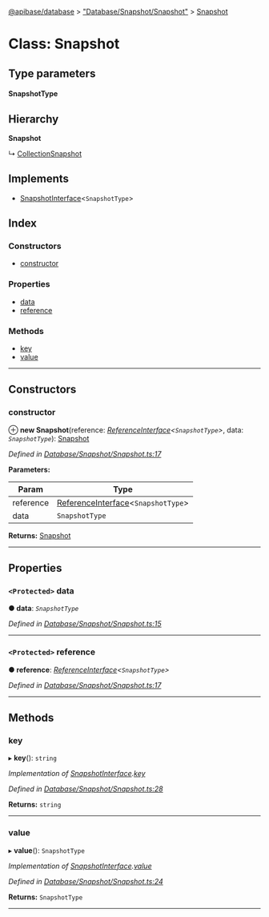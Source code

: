 [@apibase/database](../README.md) > ["Database/Snapshot/Snapshot"](../modules/_database_snapshot_snapshot_.md) > [Snapshot](../classes/_database_snapshot_snapshot_.snapshot.md)

# Class: Snapshot

## Type parameters
#### SnapshotType 
## Hierarchy

**Snapshot**

↳  [CollectionSnapshot](_database_snapshot_collectionsnapshot_.collectionsnapshot.md)

## Implements

* [SnapshotInterface](../interfaces/_database_snapshot_snapshotinterface_.snapshotinterface.md)<`SnapshotType`>

## Index

### Constructors

* [constructor](_database_snapshot_snapshot_.snapshot.md#constructor)

### Properties

* [data](_database_snapshot_snapshot_.snapshot.md#data)
* [reference](_database_snapshot_snapshot_.snapshot.md#reference)

### Methods

* [key](_database_snapshot_snapshot_.snapshot.md#key)
* [value](_database_snapshot_snapshot_.snapshot.md#value)

---

## Constructors

<a id="constructor"></a>

###  constructor

⊕ **new Snapshot**(reference: *[ReferenceInterface](../interfaces/_database_reference_referenceinterface_.referenceinterface.md)<`SnapshotType`>*, data: *`SnapshotType`*): [Snapshot](_database_snapshot_snapshot_.snapshot.md)

*Defined in [Database/Snapshot/Snapshot.ts:17](https://github.com/chapterjason/APIBase/blob/54f0c33/packages/database/src/Database/Snapshot/Snapshot.ts#L17)*

**Parameters:**

| Param | Type |
| ------ | ------ |
| reference | [ReferenceInterface](../interfaces/_database_reference_referenceinterface_.referenceinterface.md)<`SnapshotType`> |
| data | `SnapshotType` |

**Returns:** [Snapshot](_database_snapshot_snapshot_.snapshot.md)

___

## Properties

<a id="data"></a>

### `<Protected>` data

**● data**: *`SnapshotType`*

*Defined in [Database/Snapshot/Snapshot.ts:15](https://github.com/chapterjason/APIBase/blob/54f0c33/packages/database/src/Database/Snapshot/Snapshot.ts#L15)*

___
<a id="reference"></a>

### `<Protected>` reference

**● reference**: *[ReferenceInterface](../interfaces/_database_reference_referenceinterface_.referenceinterface.md)<`SnapshotType`>*

*Defined in [Database/Snapshot/Snapshot.ts:17](https://github.com/chapterjason/APIBase/blob/54f0c33/packages/database/src/Database/Snapshot/Snapshot.ts#L17)*

___

## Methods

<a id="key"></a>

###  key

▸ **key**(): `string`

*Implementation of [SnapshotInterface](../interfaces/_database_snapshot_snapshotinterface_.snapshotinterface.md).[key](../interfaces/_database_snapshot_snapshotinterface_.snapshotinterface.md#key)*

*Defined in [Database/Snapshot/Snapshot.ts:28](https://github.com/chapterjason/APIBase/blob/54f0c33/packages/database/src/Database/Snapshot/Snapshot.ts#L28)*

**Returns:** `string`

___
<a id="value"></a>

###  value

▸ **value**(): `SnapshotType`

*Implementation of [SnapshotInterface](../interfaces/_database_snapshot_snapshotinterface_.snapshotinterface.md).[value](../interfaces/_database_snapshot_snapshotinterface_.snapshotinterface.md#value)*

*Defined in [Database/Snapshot/Snapshot.ts:24](https://github.com/chapterjason/APIBase/blob/54f0c33/packages/database/src/Database/Snapshot/Snapshot.ts#L24)*

**Returns:** `SnapshotType`

___

